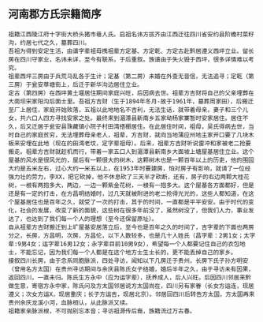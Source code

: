 ## 河南郡方氏宗籍简序

    祖籍江西陵江府十字街大桥头猪市巷人氏。启祖名讳方拔齐由江西迁往四川省安约县阶檐村菜籽沟，约居七代之久，墓葬四川。
    吾祖为得到安定生活，由谱字辈祖母携祖辈方定基、方定乾、方定古赴黔居遵义西坪立业。留长房在四川守家业，名讳未详，至今有联系，于后重叙。族谱由于失火毁于西坪，很多详情难以考究。
    祖辈西坪三房由于兵荒马乱各于生计；定基（第二房）未婚在外查无音信，无法追寻；定乾（第三房）于瓮安草塘街上，后迁于新华沟边居住立业。
    定古（第四房）在西坪黄土堰居住期间家庭兴旺，后因病去世。祖辈方吉财将自己的父亲埋葬在大南坝宋家阳沟后面士里。吾祖方吉财（生于1894年冬月-故于1961年，墓葬周家田），后搬迁至厂上居住，家庭开始败落，五祖以此地地名不吉利，无法生话，就带着母亲，妻子和三个儿女，共六口人四方寻找安家之处。最终来到湄潭县新南乡五家坳杨家寨暂时安家居住。居住不久，后又迁居于瓮安县珠藏镇小院子村田湾搭棚居住。在此居住时间，祖母，吴氏得病去世，当时自己的家庭贫穷，无法埋葬母亲老人，祖辈，方吉财，就向当地蒲应州地主家开口要了几块木板来安埋在此地（现在的田湾老坟，定字辈祖母）。后来，祖辈方吉财听说雷冲和家被老二抢要搬走。祖辈方吉财就趁机而行，带着一家五口人到湄潭县新南乡大面坡上塘屋基居住立业。这个屋基的风水是很风光的，屋后有一颗很大的树木，这颗树木也是一颗百年以上的历吏，他的围园大约是五米左右，过心大约一米五以上，在1953年时要建房，怕对房子有影响，就请了一位经强力壮的劳力，李XX，把它砍掉，他不休息砍了三天半才砍断，还有，房子的右边两颗大桂花树，一根有两抱多大，两边，一边一颗紫金花树，一根有一抱多大。这个屋基各方面都好，但是还是有一定的打击，在方昌明结婚时，过几天就被附进的老二抢得光光的，这些人都知道，在这个屋基居住也是百年之久，就受了一次的打击，其于的时间，一直都是平平安安。由于时代的变化，社会的发展，改变了新的面貌，这些树在很多年前没了，虽然树没了，但我们人力，事业发达了，也达到了我们每一个人的理想（至今还保留原址）。
    自从祖辈方吉财搬迁到上圹屋基安居落立后，至今也是百年之久的时间了，吉字辈的下面也两房分之，长房，方昌明，次房，方昌伦，以下人数较多，也是几十人姓氏（昌字辈：2男1女；太字辈:9男4女；运字辈16男12女；永字辈目前10男9女），希望每一个人都要记住自己的衣包地士，不能忘记，因为我们每一个人都是在这个地方士生士长的，更不能丢掉自己的家乡。
    接叙四川长房，由于念系同胞脉派，四处寻访，闻知以下几房迁于贵州，长房下氏子孙方明安（曾用名方太国）在贵州寻访期间与余庆县陈氏女子结婚，婚后半年之久，由于寻访未有因果，返回四川，一直未归。陈氏生方永中（应为运字辈），抚养成人，后人兴旺。后因四川邻居来黔做生意，寄宿方永中家，陈氏问及方太国邻居说方太国尚在，四川另有家眷（长女方运连，现居遵义；次女方运X，现居重庆；长子方运吉，现居北京）。邻居回四川后转告方太国，方太国再来贵州余庆龙溪小河，血脉相认，从此脉派又续。
    祖籍家亲脉派根，不可抛别忘本音；寻访祖源传后裔，族籍流过万古春。
